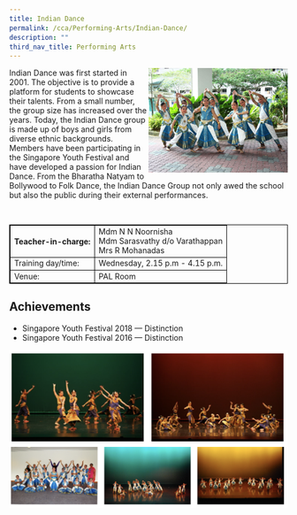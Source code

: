 ```yaml
---
title: Indian Dance
permalink: /cca/Performing-Arts/Indian-Dance/
description: ""
third_nav_title: Performing Arts
---
```

<style>
table {
  border-collapse: collapse;
  border: 1px solid black;
} 

th,td {
  border: 1px solid black;
}
table.c {
  table-layout: auto;
  width: 100%;  
}
	</style>
<img src="/images/idanc1.jpeg" style="width:50%;float:right">

Indian Dance was first started in 2001. The objective is to provide a platform for students to showcase their talents. From a small number, the group size has increased over the years. Today, the Indian Dance group is made up of boys and girls from diverse ethnic backgrounds. Members have been participating in the Singapore Youth Festival and have developed a passion for Indian Dance. From the Bharatha Natyam to Bollywood to Folk Dance, the Indian Dance Group not only awed the school but also the public during their external performances.

<br>
<table class="c">
  <tbody><tr>
    <th>Teacher-in-charge:</th>
    <td>Mdm N N Noornisha<br>Mdm Sarasvathy d/o Varathappan<br>Mrs R Mohanadas</td>
  </tr>
  <tr>
    <td>Training day/time:</td>
    <td>Wednesday, 2.15 p.m - 4.15 p.m.</td>
  </tr>
  <tr>
    <td>Venue:</td>
    <td>PAL Room</td>
  </tr>
</tbody></table>


Achievements
------------

*   Singapore Youth Festival 2018 — Distinction
*   Singapore Youth Festival 2016 — Distinction

![](/images/idance2.png)